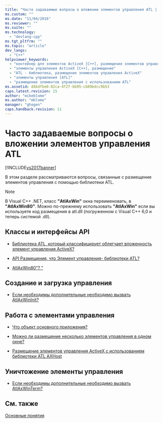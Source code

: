 ```yaml
---
title: "Часто задаваемые вопросы о вложении элементов управления ATL | Microsoft Docs"
ms.custom: ""
ms.date: "11/04/2016"
ms.reviewer: ""
ms.suite: ""
ms.technology: 
  - "devlang-cpp"
ms.tgt_pltfrm: ""
ms.topic: "article"
dev_langs: 
  - "C++"
helpviewer_keywords: 
  - "контейнер для элементов ActiveX [C++], размещение элементов управления ATL"
  - "элементы управления ActiveX [C++], размещение"
  - "ATL - библиотека, размещение элементов управления ActiveX"
  - "элементы управления [ATL]"
  - "размещение элементов управления с использованием ATL"
ms.assetid: d4bdfbe0-82ca-4f2f-bb95-cb89bdcc9b53
caps.latest.revision: 15
author: "mikeblome"
ms.author: "mblome"
manager: "ghogen"
caps.handback.revision: 11
---
```

# Часто задаваемые вопросы о вложении элементов управления ATL
[!INCLUDE[vs2017banner](../assembler/inline/includes/vs2017banner.md)]

В этом разделе рассматриваются вопросы, связанные с размещение элементов управления с помощью библиотеки ATL.  
  
> [!NOTE]
>  В Visual C\+\+ .NET, класс **"AtlAxWin"** окна переименовать, в **"AtlAxWin80"**.  Можно по\-прежнему использовать **"AtlAxWin"** если вы используете код размещения в atl.dll \(погруженном с Visual C\+\+ 6,0 и теперь системой .dll\).  
  
## Классы и интерфейсы API  
  
-   [Библиотека ATL, который классифицирует облегчает вложенность элемент управления ActiveX?](../atl/which-atl-classes-facilitate-activex-control-containment-q.md)  
  
-   [API Размещения, что Элемент управления\- библиотеки ATL?](../atl/what-is-the-atl-control-hosting-api-q.md)  
  
-   [AtlAxWin80"? "](../atl/what-is-atlaxwin100-q.md)  
  
## Создание и загрузка управления  
  
-   [Если необходимы дополнительные необходимо вызвать AtlAxWinInit?](../atl/when-do-i-need-to-call-atlaxwininit-q.md)  
  
## Работа с элементами управления  
  
-   [Что объект основного приложения?](../Topic/What%20Is%20a%20Host%20Object?.md)  
  
-   [Можно ли размещение несколько элементов управления в одном окне?](../atl/can-i-host-more-than-one-control-in-a-single-window-q.md)  
  
-   [Размещение элементов управления ActiveX с использованием библиотеки ATL AXHost](../atl/hosting-activex-controls-using-atl-axhost.md)  
  
## Уничтожение элементы управления  
  
-   [Если необходимы дополнительные необходимо вызвать AtlAxWinTerm?](../atl/when-do-i-need-to-call-atlaxwinterm-q.md)  
  
## См. также  
 [Основные понятия](../atl/active-template-library-atl-concepts.md)